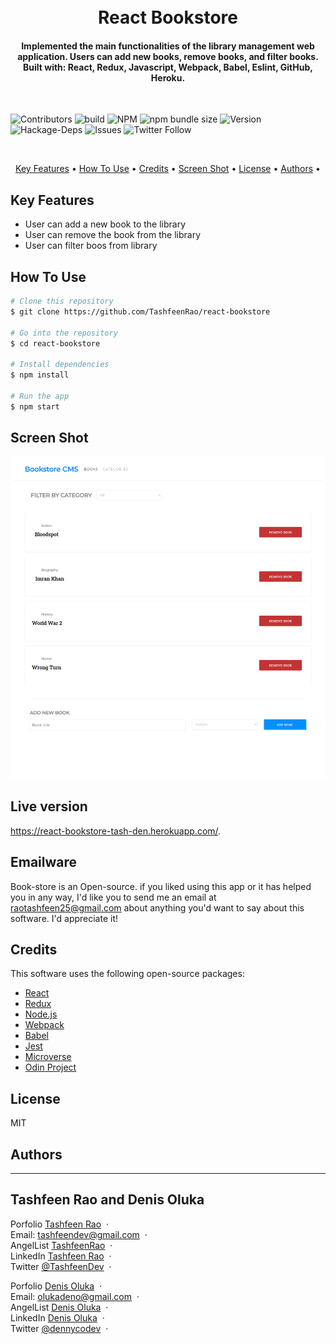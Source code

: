 
<h1 align="center">
  <br>
    React Bookstore
  <br>
</h1>

<h4 align="center">Implemented the main functionalities of the library management web application. Users can add new books, remove books, and filter books. Built with: React, Redux, Javascript, Webpack, Babel, Eslint, GitHub, Heroku.
</h4>
</br>

![Contributors](https://img.shields.io/badge/Contributor-Tashfeen-green)
![build](https://img.shields.io/badge/build-passing-green)
![NPM](https://img.shields.io/badge/NPM-14.01-green)
![npm bundle size](https://img.shields.io/bundlephobia/min/react?color=green)
![Version](https://img.shields.io/badge/version-1.0.0-green)
![Hackage-Deps](https://img.shields.io/hackage-deps/v/json)
![Issues](https://img.shields.io/badge/issues-0-green)
![Twitter Follow](https://img.shields.io/twitter/follow/TashfeenDev?label=Tashfeen&style=social)

</br>

<p align="center">
  <a href="#key-features">Key Features</a> •
  <a href="#how-to-use">How To Use</a> •
  <a href="#credits">Credits</a> •
  <a href="#screen-shot">Screen Shot</a> •
  <a href="#license">License</a> •
  <a href="#authors">Authors</a> •
</p>


## Key Features

* User can add a new book to the library
* User can remove the book from the library
* User can filter boos from library

## How To Use

```bash
# Clone this repository
$ git clone https://github.com/TashfeenRao/react-bookstore

# Go into the repository
$ cd react-bookstore

# Install dependencies
$ npm install

# Run the app
$ npm start
```

## Screen Shot

![screenshot](screencapture-react-bookstore-tash-den-herokuapp-2020-07-10-16_10_53.png)

## Live version

https://react-bookstore-tash-den.herokuapp.com/.

## Emailware

Book-store is an Open-source. if you liked using this app or it has helped you in any way, I'd like you to send me an email at <raotashfeen25@gmail.com> about anything you'd want to say about this software. I'd appreciate it!

## Credits

This software uses the following open-source packages:

- [React](https://React.org/)
- [Redux](https://Redux.org/)
- [Node.js](https://nodejs.org/)
- [Webpack](https://webpack.js.org/)
- [Babel](https://babeljs.io/)
- [Jest](https://jestjs.io/)
- [Microverse](http://microverse.org/)
- [Odin Project](https://www.theodinproject.com/)

## License

MIT

## Authors
---

<h2>Tashfeen Rao and Denis Oluka</h2>

Porfolio [Tashfeen Rao](https://tashfeen-rao.netlify.app/) &nbsp;&middot;&nbsp;
</br>
Email: tashfeendev@gmail.com &nbsp;&middot;&nbsp;
</br>
AngelList [TashfeenRao](https://angel.co/u/tashfeen-rao) &nbsp;&middot;&nbsp;
</br>
LinkedIn [Tashfeen Rao](https://www.linkedin.com/in/tashfeen-rao/) &nbsp;&middot;&nbsp;
</br>
Twitter [@TashfeenDev](https://twitter.com/TashfeenDev) &nbsp;&middot;&nbsp;


Porfolio [Denis Oluka](https://olukadenis.me) &nbsp;&middot;&nbsp;
</br>
Email: olukadeno@gmail.com &nbsp;&middot;&nbsp;
</br>
AngelList [Denis Oluka](https://angel.co/u/denis-oluka) &nbsp;&middot;&nbsp;
</br>
LinkedIn [Denis Oluka](https://www.linkedin.com/in/denis-oluka) &nbsp;&middot;&nbsp;
</br>
Twitter [@dennycodev](https://twitter.com/dennycodev) &nbsp;&middot;&nbsp;
